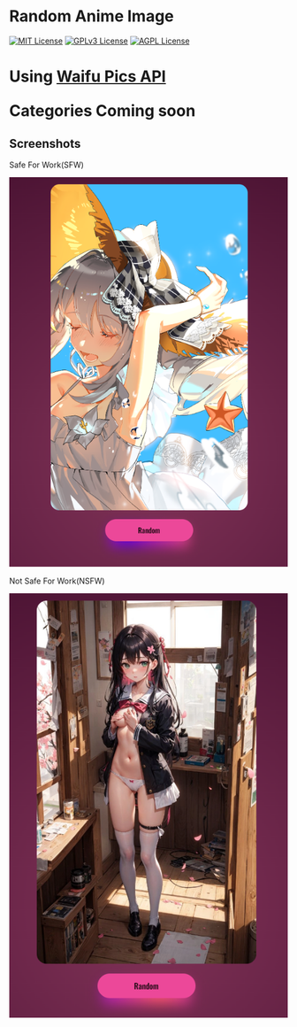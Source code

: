 # Random Anime Image

[![MIT License](https://img.shields.io/badge/License-MIT-green.svg)](https://choosealicense.com/licenses/mit/)
[![GPLv3 License](https://img.shields.io/badge/License-GPL%20v3-yellow.svg)](https://opensource.org/licenses/)
[![AGPL License](https://img.shields.io/badge/license-AGPL-blue.svg)](http://www.gnu.org/licenses/agpl-3.0)

<h1>Using <a href="https://waifu.pics">Waifu Pics API</a>

Categories Coming soon




  
## Screenshots

Safe For Work(SFW)

![SFW](./photos/SFW.png)


Not Safe For Work(NSFW)

![SFW](./photos/NSFW.png)

  
